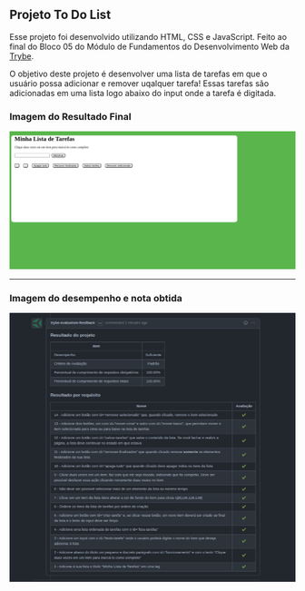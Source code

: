 ## Projeto To Do List

Esse projeto foi desenvolvido utilizando HTML, CSS e JavaScript. Feito ao final do Bloco 05 do Módulo de Fundamentos do Desenvolvimento Web da [Trybe](https://www.betrybe.com/).

O objetivo deste projeto é desenvolver uma lista de tarefas em que o usuário possa adicionar e remover uqalquer tarefa!
Essas tarefas são adicionadas em uma lista logo abaixo do input onde a tarefa é digitada.

### Imagem do Resultado Final
![Página](images/project.png)

---

### Imagem do desempenho e nota obtida
![Página](images/desempenho.png)
